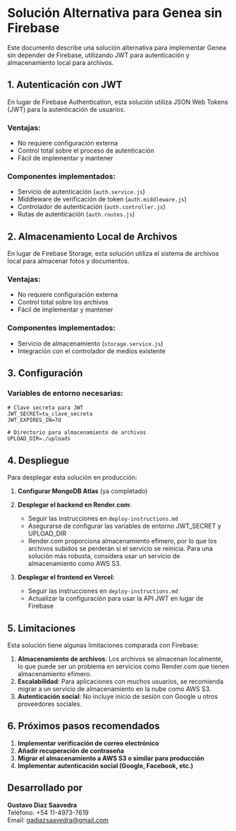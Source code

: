 # Solución Alternativa para Genea sin Firebase

Este documento describe una solución alternativa para implementar Genea sin depender de Firebase, utilizando JWT para autenticación y almacenamiento local para archivos.

## 1. Autenticación con JWT

En lugar de Firebase Authentication, esta solución utiliza JSON Web Tokens (JWT) para la autenticación de usuarios.

### Ventajas:
- No requiere configuración externa
- Control total sobre el proceso de autenticación
- Fácil de implementar y mantener

### Componentes implementados:
- Servicio de autenticación (`auth.service.js`)
- Middleware de verificación de token (`auth.middleware.js`)
- Controlador de autenticación (`auth.controller.js`)
- Rutas de autenticación (`auth.routes.js`)

## 2. Almacenamiento Local de Archivos

En lugar de Firebase Storage, esta solución utiliza el sistema de archivos local para almacenar fotos y documentos.

### Ventajas:
- No requiere configuración externa
- Control total sobre los archivos
- Fácil de implementar y mantener

### Componentes implementados:
- Servicio de almacenamiento (`storage.service.js`)
- Integración con el controlador de medios existente

## 3. Configuración

### Variables de entorno necesarias:
```
# Clave secreta para JWT
JWT_SECRET=tu_clave_secreta
JWT_EXPIRES_IN=7d

# Directorio para almacenamiento de archivos
UPLOAD_DIR=./uploads
```

## 4. Despliegue

Para desplegar esta solución en producción:

1. **Configurar MongoDB Atlas** (ya completado)
2. **Desplegar el backend en Render.com**:
   - Seguir las instrucciones en `deploy-instructions.md`
   - Asegurarse de configurar las variables de entorno JWT_SECRET y UPLOAD_DIR
   - Render.com proporciona almacenamiento efímero, por lo que los archivos subidos se perderán si el servicio se reinicia. Para una solución más robusta, considera usar un servicio de almacenamiento como AWS S3.

3. **Desplegar el frontend en Vercel**:
   - Seguir las instrucciones en `deploy-instructions.md`
   - Actualizar la configuración para usar la API JWT en lugar de Firebase

## 5. Limitaciones

Esta solución tiene algunas limitaciones comparada con Firebase:

1. **Almacenamiento de archivos**: Los archivos se almacenan localmente, lo que puede ser un problema en servicios como Render.com que tienen almacenamiento efímero.
2. **Escalabilidad**: Para aplicaciones con muchos usuarios, se recomienda migrar a un servicio de almacenamiento en la nube como AWS S3.
3. **Autenticación social**: No incluye inicio de sesión con Google u otros proveedores sociales.

## 6. Próximos pasos recomendados

1. **Implementar verificación de correo electrónico**
2. **Añadir recuperación de contraseña**
3. **Migrar el almacenamiento a AWS S3 o similar para producción**
4. **Implementar autenticación social (Google, Facebook, etc.)**

## Desarrollado por

**Gustavo Diaz Saavedra**  
Teléfono: +54 11-4973-7619  
Email: gadiazsaavedra@gmail.com